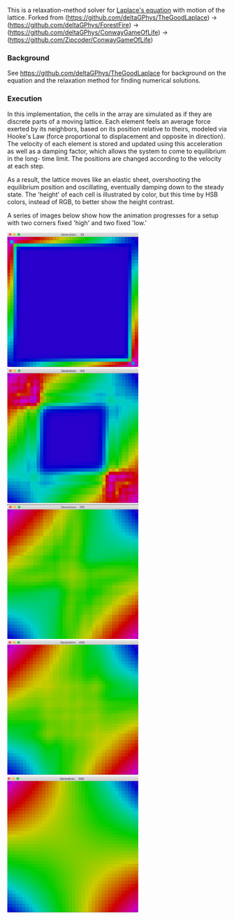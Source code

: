 This is a relaxation-method solver for [Laplace's equation](https://en.wikipedia.org/wiki/Laplace%27s_equation) with motion of the lattice. 
Forked from (https://github.com/deltaGPhys/TheGoodLaplace) -> (https://github.com/deltaGPhys/ForestFire) -> (https://github.com/deltaGPhys/ConwayGameOfLife) -> (https://github.com/Zipcoder/ConwayGameOfLife)

### Background
See https://github.com/deltaGPhys/TheGoodLaplace for background on the equation and the relaxation method for finding numerical solutions.

### Execution
In this implementation, the cells in the array are simulated as if they are discrete parts of a moving lattice. Each element feels an average force
exerted by its neighbors, based on its position relative to theirs, modeled via Hooke's Law (force proportional to displacement and opposite in direction). 
The velocity of
each element is stored and updated using this acceleration as well as a damping factor, which allows the system to come to equilibrium in the long-
time limit. The positions are changed according to the velocity at each step.

As a result, the lattice moves like an elastic sheet, overshooting the equilibrium position and oscillating, eventually damping down to the steady state. 
The 'height' of each cell is illustrated by color, but this time by HSB colors, instead of RGB, to better show the height contrast.

A series of images below show how the animation progresses for a setup with two corners fixed 'high' and two fixed 'low.'

<img src = "pic1.png" width="300px">
<img src = "pic2.png" width="300px">
<img src = "pic3.png" width="300px">
<img src = "pic4.png" width="300px">
<img src = "pic5.png" width="300px">


